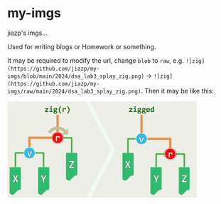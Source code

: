 # my-imgs

jiazp's imgs...

Used for writing blogs or Homework or something.

It may be required to modify the url, change `blob` to `raw`, e.g. `![zig](https://github.com/jiazp/my-imgs/blob/main/2024/dsa_lab3_splay_zig.png)` -> `![zig](https://github.com/jiazp/my-imgs/raw/main/2024/dsa_lab3_splay_zig.png)`. Then it may be like this:

![zig](https://github.com/jiazp/my-imgs/raw/main/2024/dsa_lab3_splay_zig.png)
